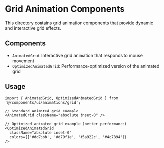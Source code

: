 # Grid Animation Components

This directory contains grid animation components that provide dynamic and interactive grid effects.

## Components

- `AnimatedGrid`: Interactive grid animation that responds to mouse movement
- `OptimizedAnimatedGrid`: Performance-optimized version of the animated grid

## Usage

```tsx
import { AnimatedGrid, OptimizedAnimatedGrid } from '@/components/ui/animations/grid';

// Standard animated grid example
<AnimatedGrid className="absolute inset-0" />

// Optimized animated grid example (better performance)
<OptimizedAnimatedGrid 
  className="absolute inset-0" 
  colors={['#dd7bbb', '#d79f1e', '#5a922c', '#4c7894']} 
/>
```
